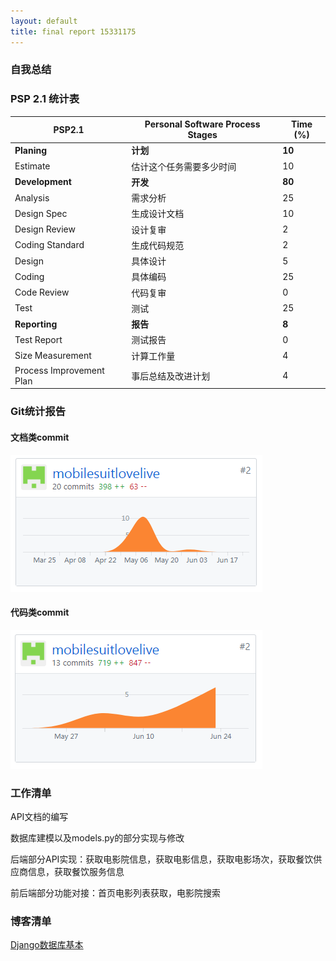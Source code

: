 ```yaml
---
layout: default
title: final report 15331175
---
```


### 自我总结

### PSP 2.1 统计表

| PSP2.1 | Personal Software Process Stages | Time (%) |
| ---- | ---- | ---- |
| __Planing__ | __计划__ | __10__ |
| Estimate | 估计这个任务需要多少时间 | 10 |
| __Development__ | __开发__ | __80__ |
| Analysis | 需求分析 | 25 |
| Design Spec | 生成设计文档 | 10 |
| Design Review | 设计复审 | 2 |
| Coding Standard | 生成代码规范 | 2 |
| Design | 具体设计 | 5 |
| Coding | 具体编码 | 25 |
| Code Review | 代码复审 | 0 |
| Test | 测试 | 25 |
| __Reporting__ | __报告__ | __8__ |
| Test Report | 测试报告 | 0 |
| Size Measurement | 计算工作量 | 4 |
| Process Improvement Plan | 事后总结及改进计划 | 4 |

### Git统计报告

#### 文档类commit
![mobilesuitlovelive_gitcommit_design](./assets/mobilesuitlovelive_commit_design_total.PNG)


#### 代码类commit
![mobilesuitlovelive_gitcommit_code](./assets/mobilesuitlovelive_commit_code_total.PNG)



### 工作清单

API文档的编写

数据库建模以及models.py的部分实现与修改

后端部分API实现：获取电影院信息，获取电影信息，获取电影场次，获取餐饮供应商信息，获取餐饮服务信息

前后端部分功能对接：首页电影列表获取，电影院搜索

### 博客清单

[Django数据库基本](https://shimo.im/docs/3uPetSpH37Mf19ae/)
